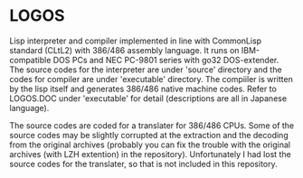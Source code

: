 # LOGOS

Lisp interpreter and compiler implemented in line with CommonLisp standard (CLtL2) with 386/486 assembly language.
It runs on IBM-compatible DOS PCs and NEC PC-9801 series with go32 DOS-extender. The source codes for the interpreter are under 'source' directory and the codes for compiler are under 'executable' directory. The compiiler is written by the lisp itself and generates 386/486 native machine codes. Refer to LOGOS.DOC under 'executable' for detail (descriptions are all in Japanese language).

The source codes are coded for a translater for 386/486 CPUs. Some of the source codes may be slightly corrupted at the extraction and the decoding from the original archives (probably you can fix the trouble with the original archives (with LZH extention) in the repository).
 Unfortunately I had lost the source codes for the translater, so that is not included in this repository.

